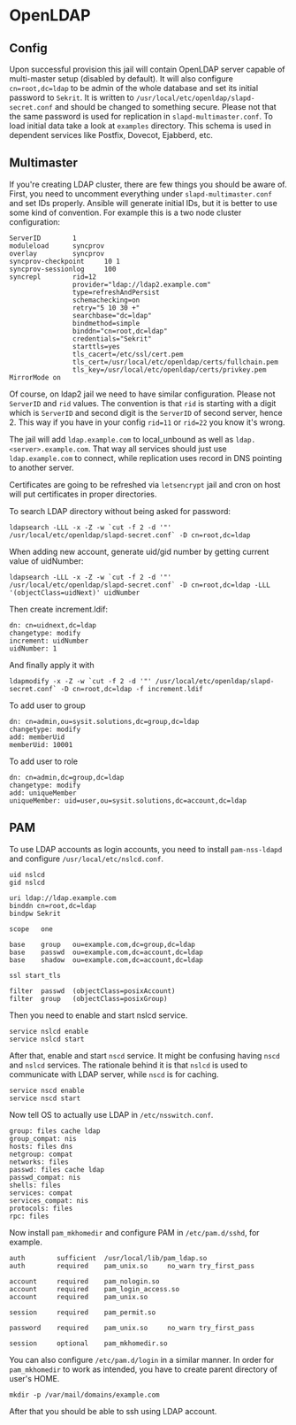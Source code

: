 # OpenLDAP

## Config
Upon successful provision this jail will contain OpenLDAP server capable of 
multi-master setup (disabled by default). It will also configure 
`cn=root,dc=ldap` to be admin of the whole database and set its initial 
password to `Sekrit`. It is written to 
`/usr/local/etc/openldap/slapd-secret.conf` and should be changed to something
secure. Please not that the same password is used for replication in 
`slapd-multimaster.conf`. To load initial data take a look at `examples` 
directory. This schema is used in dependent services like Postfix, Dovecot, 
Ejabberd, etc.

## Multimaster

If you're creating LDAP cluster, there are few things you should be aware of.
First, you need to uncomment everything under `slapd-multimaster.conf` and set
IDs properly. Ansible will generate initial IDs, but it is better to use some
kind of convention. For example this is a two node cluster configuration:

```
ServerID        1
moduleload      syncprov
overlay         syncprov
syncprov-checkpoint     10 1
syncprov-sessionlog     100
syncrepl        rid=12
                provider="ldap://ldap2.example.com"
                type=refreshAndPersist
                schemachecking=on
                retry="5 10 30 +"
                searchbase="dc=ldap"
                bindmethod=simple
                binddn="cn=root,dc=ldap"
                credentials="Sekrit"
                starttls=yes
                tls_cacert=/etc/ssl/cert.pem
                tls_cert=/usr/local/etc/openldap/certs/fullchain.pem
                tls_key=/usr/local/etc/openldap/certs/privkey.pem
MirrorMode on
```

Of course, on ldap2 jail we need to have similar configuration. Please not 
`ServerID` and `rid` values. The convention is that `rid` is starting with a
digit which is `ServerID` and second digit is the `ServerID` of second server,
hence 2. This way if you have in your config `rid=11` or `rid=22` you know it's 
wrong.

The jail will add `ldap.example.com` to local_unbound as well as 
`ldap.<server>.example.com`. That way all services should just use 
`ldap.example.com` to connect, while replication uses record in DNS pointing 
to another server.

Certificates are going to be refreshed via `letsencrypt` jail and cron on host
will put certificates in proper directories.

To search LDAP directory without being asked for password:

```
ldapsearch -LLL -x -Z -w `cut -f 2 -d '"' /usr/local/etc/openldap/slapd-secret.conf` -D cn=root,dc=ldap
```

When adding new account, generate uid/gid number by getting current value of
uidNumber:

```
ldapsearch -LLL -x -Z -w `cut -f 2 -d '"' /usr/local/etc/openldap/slapd-secret.conf` -D cn=root,dc=ldap -LLL '(objectClass=uidNext)' uidNumber
```

Then create increment.ldif:

```ldap
dn: cn=uidnext,dc=ldap
changetype: modify
increment: uidNumber
uidNumber: 1
```

And finally apply it with

```
ldapmodify -x -Z -w `cut -f 2 -d '"' /usr/local/etc/openldap/slapd-secret.conf` -D cn=root,dc=ldap -f increment.ldif

```

To add user to group

```ldap
dn: cn=admin,ou=sysit.solutions,dc=group,dc=ldap
changetype: modify
add: memberUid
memberUid: 10001
```

To add user to role

```ldap
dn: cn=admin,dc=group,dc=ldap
changetype: modify
add: uniqueMember
uniqueMember: uid=user,ou=sysit.solutions,dc=account,dc=ldap
```

## PAM

To use LDAP accounts as login accounts, you need to install `pam-nss-ldapd` and configure
`/usr/local/etc/nslcd.conf`.

```
uid	nslcd
gid	nslcd

uri ldap://ldap.example.com
binddn cn=root,dc=ldap
bindpw Sekrit

scope	one

base	group	ou=example.com,dc=group,dc=ldap
base	passwd	ou=example.com,dc=account,dc=ldap
base	shadow	ou=example.com,dc=account,dc=ldap

ssl	start_tls

filter	passwd	(objectClass=posixAccount)
filter	group	(objectClass=posixGroup)
```

Then you need to enable and start nslcd service.

```
service nslcd enable
service nslcd start
```

After that, enable and start `nscd` service. It might be confusing having `nscd` and `nslcd`
services. The rationale behind it is that `nslcd` is used to communicate with LDAP server, while
`nscd` is for caching.

```
service nscd enable
service nscd start
```

Now tell OS to actually use LDAP in `/etc/nsswitch.conf`.

```
group: files cache ldap
group_compat: nis
hosts: files dns
netgroup: compat
networks: files
passwd: files cache ldap
passwd_compat: nis
shells: files
services: compat
services_compat: nis
protocols: files
rpc: files
```

Now install `pam_mkhomedir` and configure PAM in `/etc/pam.d/sshd`, for example.

```
auth		sufficient	/usr/local/lib/pam_ldap.so
auth		required	pam_unix.so		no_warn try_first_pass

account		required	pam_nologin.so
account		required	pam_login_access.so
account		required	pam_unix.so

session		required	pam_permit.so

password	required	pam_unix.so		no_warn try_first_pass

session		optional	pam_mkhomedir.so
```

You can also configure `/etc/pam.d/login` in a similar manner. In order for `pam_mkhomedir` to work
as intended, you have to create parent directory of user's HOME.

```
mkdir -p /var/mail/domains/example.com
```

After that you should be able to ssh using LDAP account.
